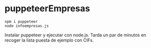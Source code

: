 # puppeteerEmpresas
```
npm i puppeteer
node infoempresas.js
```
Instalar puppeteer y ejecutar con node.js. Tarda un par de minutos en recoger la lista puesta de ejemplo con CIFs.
